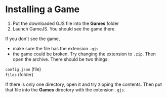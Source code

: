 # Installing a Game
1. Put the downloaded GJS file into the __Games__ folder
2. Launch GameJS. You should see the game there.  

If you don't see the game,
- make sure the file has the extension `.gjs`
- the game could be broken. Try changing the extension to `.zip`. Then open the archive. There should be two things:  

`config.json` (file)  
`files` (folder)  

If there is only one directory, open it and try zipping the contents. Then put that file into the __Games__ directory with the extension `.gjs`.
